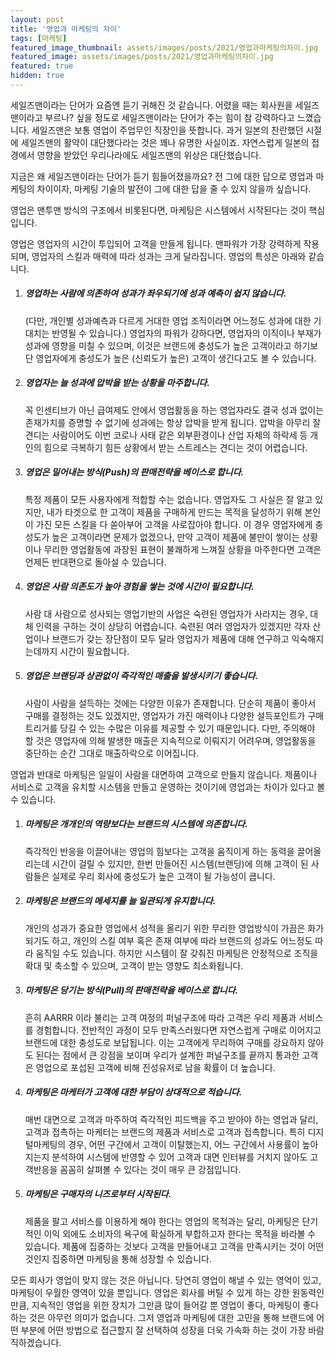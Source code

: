 ```yaml
---
layout: post
title: '영업과 마케팅의 차이'
tags: [마케팅]
featured_image_thumbnail: assets/images/posts/2021/영업과마케팅의차이.jpg
featured_image: assets/images/posts/2021/영업과마케팅의차이.jpg
featured: true
hidden: true
---
```


세일즈맨이라는 단어가 요즘엔 듣기 귀해진 것 같습니다. 어렸을 때는 회사원을 세일즈맨이라고 부르나? 싶을 정도로 세일즈맨이라는 단어가 주는 힘이 참 강력하다고 느꼈습니다. 세일즈맨은 보통 영업이 주업무인 직장인을 뜻합니다. 과거 일본의 찬란했던 시절에 세일즈맨의 활약이 대단했다라는 것은 꽤나 유명한 사실이죠. 자연스럽게 일본의 접경에서 영향을 받았던 우리나라에도 세일즈맨의 위상은 대단했습니다.



지금은 왜 세일즈맨이라는 단어가 듣기 힘들어졌을까요? 전 그에 대한 답으로 영업과 마케팅의 차이이자, 마케팅 기술의 발전이 그에 대한 답을 줄 수 있지 않을까 싶습니다.



영업은 맨투맨 방식의 구조에서 비롯된다면, 마케팅은 시스템에서 시작된다는 것이 핵심입니다.



영업은 영업자의 시간이 투입되어 고객을 만들게 됩니다. 맨파워가 가장 강력하게 작용되며, 영업자의 스킬과 매력에 따라 성과는 크게 달라집니다. 영업의 특성은 아래와 같습니다.

1. ##### 영업하는 사람에 의존하여 성과가 좌우되기에 성과 예측이 쉽지 않습니다.

   (다만, 개인별 성과예측과 다르게 거대한 영업 조직이라면 어느정도 성과에 대한 기대치는 반영될 수 있습니다.) 영업자의 파워가 강하다면, 영업자의 이직이나 부재가 성과에 영향을 미칠 수 있으며, 이것은 브랜드에 충성도가 높은 고객이라고 하기보단 영업자에게 충성도가 높은 (신뢰도가 높은) 고객이 생긴다고도 볼 수 있습니다.



2. ##### 영업자는 늘 성과에 압박을 받는 상황을 마주합니다.

   꼭 인센티브가 아닌 급여제도 안에서 영업활동을 하는 영업자라도 결국 성과 없이는 존재가치를 증명할 수 없기에 성과에는 항상 압박을 받게 됩니다. 압박을 아무리 잘 견디는 사람이어도 이번 코로나 사태 같은 외부환경이나 산업 자체의 하락세 등 개인의 힘으로 극복하기 힘든 상황에서 받는 스트레스는 견디는 것이 어렵습니다.



3. ##### 영업은 밀어내는 방식(Push)의 판매전략을 베이스로 합니다.

   특정 제품이 모든 사용자에게 적합할 수는 없습니다. 영업자도 그 사실은 잘 알고 있지만, 내가 타겟으로 한 고객이 제품을 구매하게 만드는 목적을 달성하기 위해 본인이 가진 모든 스킬을 다 쏟아부어 고객을 사로잡아야 합니다. 이 경우 영업자에게 충성도가 높은 고객이라면 문제가 없겠으나, 만약 고객이 제품에 불만이 쌓이는 상황이나 무리한 영업활동에 과장된 표현이 불쾌하게 느껴질 상황을 마주한다면 고객은 언제든 반대편으로 돌아설 수 있습니다.



4. ##### 영업은 사람 의존도가 높아 경험을 쌓는 것에 시간이 필요합니다.

   사람 대 사람으로 성사되는 영업기반의 사업은 숙련된 영업자가 사라지는 경우, 대체 인력을 구하는 것이 상당히 어렵습니다. 숙련된 여러 영업자가 있겠지만 각자 산업이나 브랜드가 갖는 장단점이 모두 달라 영업자가 제품에 대해 연구하고 익숙해지는데까지 시간이 필요합니다.



5. ##### 영업은 브랜딩과 상관없이 즉각적인 매출을 발생시키기 좋습니다.

   사람이 사람을 설득하는 것에는 다양한 이유가 존재합니다. 단순히 제품이 좋아서 구매를 결정하는 것도 있겠지만, 영업자가 가진 매력이나 다양한 설득포인트가 구매 트리거를 당길 수 있는 수많은 이유를 제공할 수 있기 때문입니다. 다만, 주의해야 할 것은 영업자에 의해 발생한 매출은 지속적으로 이뤄지기 어려우며, 영업활동을 중단하는 순간 그대로 매출하락으로 이어집니다.





영업과 반대로 마케팅은 일일이 사람을 대면하여 고객으로 만들지 않습니다. 제품이나 서비스로 고객을 유치할 시스템을 만들고 운영하는 것이기에 영업과는 차이가 있다고 볼 수 있습니다.

1. ##### 마케팅은 개개인의 역량보다는 브랜드의 시스템에 의존합니다.

   즉각적인 반응을 이끌어내는 영업의 힘보다는 고객을 움직이게 하는 동력을 끌어올리는데 시간이 걸릴 수 있지만, 한번 만들어진 시스템(브랜딩)에 의해 고객이 된 사람들은 실제로 우리 회사에 충성도가 높은 고객이 될 가능성이 큽니다.



2. ##### 마케팅은 브랜드의 메세지를 늘 일관되게 유지합니다.

   개인의 성과가 중요한 영업에서 성적을 올리기 위한 무리한 영업방식이 가끔은 화가 되기도 하고, 개인의 스킬 여부 혹은 존재 여부에 따라 브랜드의 성과도 어느정도 따라 움직일 수도 있습니다. 하지만 시스템이 잘 갖춰진 마케팅은 안정적으로 조직을 확대 및 축소할 수 있으며, 고객이 받는 영향도 최소화됩니다.



3. ##### 마케팅은 당기는 방식(Pull)의 판매전략을 베이스로 합니다.

   흔히 AARRR 이라 불리는 고객 여정의 퍼널구조에 따라 고객은 우리 제품과 서비스를 경험합니다. 전반적인 과정이 모두 만족스러웠다면 자연스럽게 구매로 이어지고 브랜드에 대한 충성도로 보답됩니다. 이는 고객에게 무리하여 구매를 강요하지 않아도 된다는 점에서 큰 강점을 보이며 우리가 설계한 퍼널구조를 끝까지 통과한 고객은 영업으로 포섭된 고객에 비해 진성유저로 남을 확률이 더 높습니다.



4. ##### 마케팅은 마케터가 고객에 대한 부담이 상대적으로 적습니다.

   매번 대면으로 고객과 마주하여 즉각적인 피드백을 주고 받아야 하는 영업과 달리, 고객과 접촉하는 마케터는 브랜드의 제품과 서비스로 고객과 접촉합니다. 특히 디지털마케팅의 경우, 어떤 구간에서 고객이 이탈했는지, 어느 구간에서 사용률이 높아지는지 분석하여 시스템에 반영할 수 있어 고객과 대면 인터뷰를 거치지 않아도 고객반응을 꼼꼼히 살펴볼 수 있다는 것이 매우 큰 강점입니다.



5. ##### 마케팅은 구매자의 니즈로부터 시작된다.

   제품을 팔고 서비스를 이용하게 해야 한다는 영업의 목적과는 달리, 마케팅은 단기적인 이익 외에도 소비자의 욕구에 확실하게 부합하고자 한다는 목적을 바라볼 수 있습니다. 제품에 집중하는 것보다 고객을 만들어내고 고객을 만족시키는 것이 어떤 것인지 집중하면 마케팅을 통해 성장할 수 있습니다.



모든 회사가 영업이 맞지 않는 것은 아닙니다. 당연히 영업이 해낼 수 있는 영억이 있고, 마케팅이 우월한 영역이 있을 뿐입니다. 영업은 회사를 버틸 수 있게 하는 강한 원동력인만큼, 지속적인 영업을 위한 장치가 그만큼 많이 들어갈 뿐 영업이 좋다, 마케팅이 좋다 하는 것은 아무런 의미가 없습니다. 그저 영업과 마케팅에 대한 고민을 통해 브랜드에 어떤 부분에 어떤 방법으로 접근할지 잘 선택하여 성장을 더욱 가속화 하는 것이 가장 바람직하겠습니다.
